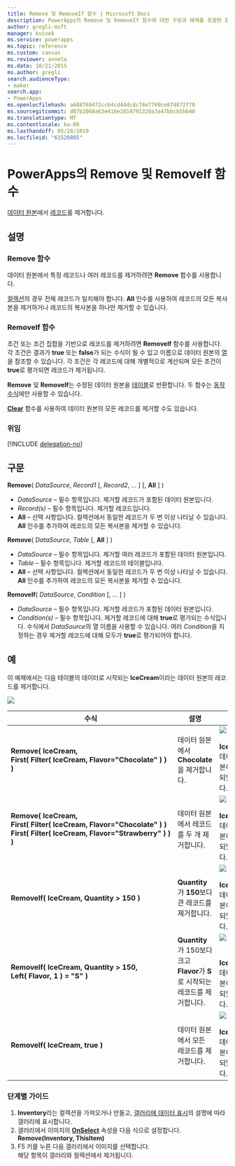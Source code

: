 ```yaml
---
title: Remove 및 RemoveIf 함수 | Microsoft Docs
description: PowerApps의 Remove 및 RemoveIf 함수에 대한 구문과 예제를 포함한 참조 정보
author: gregli-msft
manager: kvivek
ms.service: powerapps
ms.topic: reference
ms.custom: canvas
ms.reviewer: anneta
ms.date: 10/21/2015
ms.author: gregli
search.audienceType:
- maker
search.app:
- PowerApps
ms.openlocfilehash: a6887694f2cc64cd44dcdc74e7769ce874872f70
ms.sourcegitcommit: d87b2068a63e416e2814791328a3a47bbcb5bb48
ms.translationtype: MT
ms.contentlocale: ko-KR
ms.lasthandoff: 05/28/2019
ms.locfileid: "61520885"
---
```

# <a name="remove-and-removeif-functions-in-powerapps"></a>PowerApps의 Remove 및 RemoveIf 함수
[데이터 원본](../working-with-data-sources.md)에서 [레코드](../working-with-tables.md#records)를 제거합니다.

## <a name="description"></a>설명
### <a name="remove-function"></a>Remove 함수
데이터 원본에서 특정 레코드나 여러 레코드를 제거하려면 **Remove** 함수를 사용합니다.  

[컬렉션](../working-with-data-sources.md#collections)의 경우 전체 레코드가 일치해야 합니다. **All** 인수를 사용하여 레코드의 모든 복사본을 제거하거나 레코드의 복사본을 하나만 제거할 수 있습니다.

### <a name="removeif-function"></a>RemoveIf 함수
조건 또는 조건 집합을 기반으로 레코드를 제거하려면 **RemoveIf** 함수를 사용합니다. 각 조건은 결과가 **true** 또는 **false**가 되는 수식이 될 수 있고 이름으로 데이터 원본의 [열](../working-with-tables.md#columns)을 참조할 수 있습니다. 각 조건은 각 레코드에 대해 개별적으로 계산되며 모든 조건이 **true**로 평가되면 레코드가 제거됩니다.

**Remove** 및 **RemoveIf**는 수정된 데이터 원본을 [테이블](../working-with-tables.md)로 반환합니다. 두 함수는 [동작 수식](../working-with-formulas-in-depth.md)에만 사용할 수 있습니다.

**[Clear](function-clear-collect-clearcollect.md)** 함수를 사용하여 데이터 원본의 모든 레코드를 제거할 수도 있습니다.

### <a name="delegation"></a>위임
[!INCLUDE [delegation-no](../../../includes/delegation-no.md)]

## <a name="syntax"></a>구문
**Remove**( *DataSource*, *Record1* [, *Record2*, ... ] [, **All** ] )

* *DataSource* – 필수 항목입니다. 제거할 레코드가 포함된 데이터 원본입니다.
* *Record(s)* – 필수 항목입니다. 제거할 레코드입니다.
* **All** – 선택 사항입니다. 컬렉션에서 동일한 레코드가 두 번 이상 나타날 수 있습니다.  **All** 인수를 추가하여 레코드의 모든 복사본을 제거할 수 있습니다.

**Remove**( *DataSource*, *Table* [, **All** ] )

* *DataSource* – 필수 항목입니다. 제거할 여러 레코드가 포함된 데이터 원본입니다.
* *Table* – 필수 항목입니다. 제거할 레코드의 테이블입니다.
* **All** – 선택 사항입니다. 컬렉션에서 동일한 레코드가 두 번 이상 나타날 수 있습니다.  **All** 인수를 추가하여 레코드의 모든 복사본을 제거할 수 있습니다.

**RemoveIf**( *DataSource*, *Condition* [, ... ] )

* *DataSource* – 필수 항목입니다. 제거할 레코드가 포함된 데이터 원본입니다.
* *Condition(s)* – 필수 항목입니다. 제거할 레코드에 대해 **true**로 평가되는 수식입니다.  수식에서 *DataSource*의 열 이름을 사용할 수 있습니다.  여러 *Condition*을 지정하는 경우 제거할 레코드에 대해 모두가 **true**로 평가되어야 합니다.

## <a name="examples"></a>예
이 예제에서는 다음 테이블의 데이터로 시작되는 **IceCream**이라는 데이터 원본의 레코드를 제거합니다.

![](media/function-remove-removeif/icecream.png)

| 수식 | 설명 | 결과 |
| --- | --- | --- |
| **Remove(&nbsp;IceCream,<br>First(&nbsp;Filter(&nbsp;IceCream,&nbsp;Flavor="Chocolate"&nbsp;)&nbsp;) )** |데이터 원본에서 **Chocolate**을 제거합니다. |<style> img { max-width: none } </style> ![](media/function-remove-removeif/icecream-no-chocolate.png)<br><br>**IceCream** 데이터 원본이 수정되었습니다. |
| **Remove(&nbsp;IceCream,<br>First(&nbsp;Filter(&nbsp;IceCream,&nbsp;Flavor="Chocolate"&nbsp;)&nbsp;) First(&nbsp;Filter(&nbsp;IceCream,&nbsp;Flavor="Strawberry"&nbsp;)&nbsp;) )** |데이터 원본에서 레코드를 두 개 제거합니다. |![](media/function-remove-removeif/icecream-only-vanilla.png)<br><br>**IceCream** 데이터 원본이 수정되었습니다. |
| **RemoveIf(&nbsp;IceCream, Quantity&nbsp;>&nbsp;150 )** |**Quantity**가 **150**보다 큰 레코드를 제거합니다. |![](media/function-remove-removeif/icecream-only-chocolate.png)<br><br>**IceCream** 데이터 원본이 수정되었습니다. |
| **RemoveIf(&nbsp;IceCream, Quantity&nbsp;>&nbsp;150, Left(&nbsp;Flavor,&nbsp;1&nbsp;) = "S" )** |**Quantity**가 150보다 크고 **Flavor**가 **S**로 시작되는 레코드를 제거합니다. |![](media/function-remove-removeif/icecream-no-strawberry.png)<br><br><br>**IceCream** 데이터 원본이 수정되었습니다. |
| **RemoveIf(&nbsp;IceCream, true )** |데이터 원본에서 모든 레코드를 제거합니다. |![](media/function-remove-removeif/icecream-empty.png)<br><br>**IceCream** 데이터 원본이 수정되었습니다. |

### <a name="step-by-step"></a>단계별 가이드
1. **Inventory**라는 컬렉션을 가져오거나 만들고, [갤러리에 데이터 표시](../show-images-text-gallery-sort-filter.md)의 설명에 따라 갤러리에 표시합니다.
2. 갤러리에서 이미지의 **[OnSelect](../controls/properties-core.md)** 속성을 다음 식으로 설정합니다.<br>**Remove(Inventory, ThisItem)**
3. F5 키를 누른 다음 갤러리에서 이미지를 선택합니다.<br>해당 항목이 갤러리와 컬렉션에서 제거됩니다.


